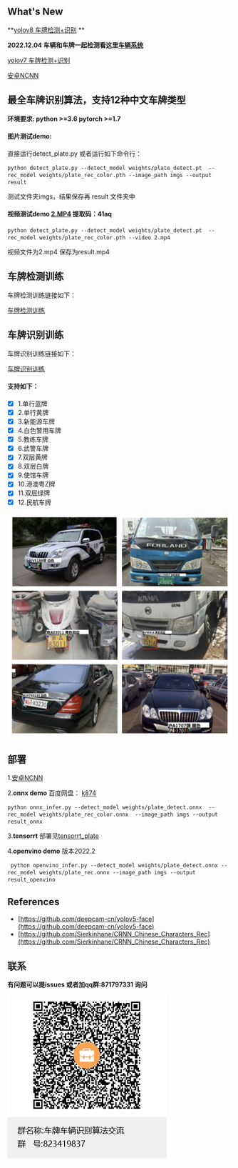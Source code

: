 ## What's New

**[yolov8 车牌检测+识别](https://github.com/we0091234/yolov8-plate)
**

**2022.12.04 车辆和车牌一起检测看这里[车辆系统](https://github.com/we0091234/Car_recognition)**

[yolov7 车牌检测+识别](https://github.com/we0091234/yolov7_plate)

[安卓NCNN](https://github.com/Ayers-github/Chinese-License-Plate-Recognition)

## **最全车牌识别算法，支持12种中文车牌类型**

**环境要求: python >=3.6  pytorch >=1.7**

#### **图片测试demo:**

直接运行detect_plate.py 或者运行如下命令行：

```
python detect_plate.py --detect_model weights/plate_detect.pt  --rec_model weights/plate_rec_color.pth --image_path imgs --output result
```

测试文件夹imgs，结果保存再 result 文件夹中

#### 视频测试demo  [2.MP4](https://pan.baidu.com/s/1O1sT8hCEwJZmVScDwBHgOg)  提取码：41aq

```
python detect_plate.py --detect_model weights/plate_detect.pt  --rec_model weights/plate_rec_color.pth --video 2.mp4
```

视频文件为2.mp4  保存为result.mp4

## **车牌检测训练**

车牌检测训练链接如下：

[车牌检测训练](https://github.com/we0091234/Chinese_license_plate_detection_recognition/tree/main/readme)

## **车牌识别训练**

车牌识别训练链接如下：

[车牌识别训练](https://github.com/we0091234/crnn_plate_recognition)

#### **支持如下：**

- [X] 1.单行蓝牌
- [X] 2.单行黄牌
- [X] 3.新能源车牌
- [X] 4.白色警用车牌
- [X] 5.教练车牌
- [X] 6.武警车牌
- [X] 7.双层黄牌
- [X] 8.双层白牌
- [X] 9.使馆车牌
- [X] 10.港澳粤Z牌
- [X] 11.双层绿牌
- [X] 12.民航车牌

![Image ](image/README/test_1.jpg)

## 部署

1.[安卓NCNN](https://github.com/Ayers-github/Chinese-License-Plate-Recognition)

2.**onnx demo** 百度网盘： [k874](https://pan.baidu.com/s/1K3L3xubd6pXIreAydvUm4g)

```
python onnx_infer.py --detect_model weights/plate_detect.onnx  --rec_model weights/plate_rec_color.onnx  --image_path imgs --output result_onnx
```

3.**tensorrt** 部署见[tensorrt_plate](https://github.com/we0091234/chinese_plate_tensorrt)

4.**openvino demo** 版本2022.2

```
 python openvino_infer.py --detect_model weights/plate_detect.onnx --rec_model weights/plate_rec.onnx --image_path imgs --output result_openvino
```

## References

* [https://github.com/deepcam-cn/yolov5-face](https://github.com/deepcam-cn/yolov5-face)
* [https://github.com/Sierkinhane/CRNN_Chinese_Characters_Rec](https://github.com/Sierkinhane/CRNN_Chinese_Characters_Rec)

## 联系

**有问题可以提issues 或者加qq群:871797331 询问**

![Image ](image/README/1.png)
